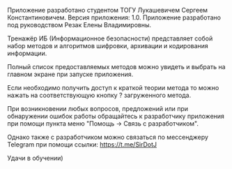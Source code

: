 Приложение разработано студентом ТОГУ Лукашевичем Сергеем Константиновичем.
Версия приложения: 1.0.
Приложение разработано под руководством Резак Елены Владимировны.

Тренажёр ИБ (Информационное безопасности) представляет собой набор методов и алгоритмов шифровки, архивации и кодирования информации.

Полный список предоставляемых методов можно увидеть и выбрать на главном экране при запуске приложения.

Если необходимо получить доступ к краткой теории метода то можно нажать на соответствующую кнопку ? загруженного метода.

При возникновении любых вопросов, предложений или при обнаружении ошибок работы обращайтесь к разработчику приложения при помощи пункта меню "Помощь -> Связь с разработчиком".

Однако также с разработчиком можно связаться по мессенджеру Telegram при помощи ссылки: https://t.me/SirDotJ

Удачи в обучении)
